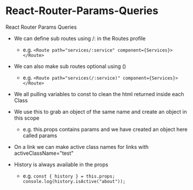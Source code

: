 # React-Router-Params-Queries
React Router Params Queries

* We can define sub routes using /: in the Routes profile
    *    e.g. `<Route path="services/:service" component={Services}></Route>`

* We can also make sub routes optional using ()
    *    e.g. `<Route path="services(/:service)" component={Services}></Route>`

* We all pulling variables to const to clean the html returned inside each Class

* We use this to grab an object of the same name and create an object in this scope
    *   e.g. this.props contains params and we have created an object here called params

* On a link we can make active class names for links with  activeClassName="test"

* History is always available in the props
    *   e.g. `const { history } = this.props; console.log(history.isActive("about"));`
